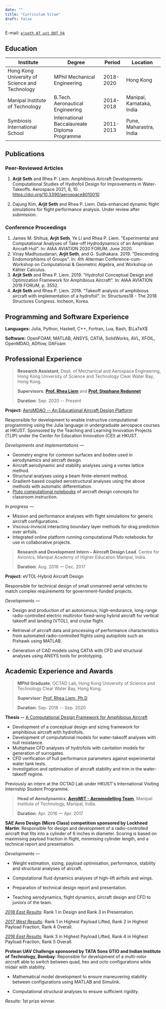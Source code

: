 ```yaml
---
date: ""
title: "Curriculum Vitae"
draft: false
---
```


E-mail: [`ajseth AT ust DOT hk`](mailto:ajseth@ust.hk)

## Education

| Institute | Degree | Period | Location |
| --------- | ------ | ------ | -------- |
| Hong Kong University of Science and Technology | MPhil Mechanical Engineering | 2018-2020 | Hong Kong |
| Manipal Institute of Technology | B.Tech. Aeronautical Engineering | 2014-2018 | Manipal, Karnataka, India |
| Symbiosis International School | International Baccalaureate Diploma Programme | 2011-2013 | Pune, Maharastra, India |

## Publications

### Peer-Reviewed Articles 

1. **Arjit Seth** and Rhea P. Liem. Amphibious Aircraft Developments: Computational Studies of Hydrofoil Design for Improvements in Water-Takeoffs. Aerospace 2021, 8, 10. https://doi.org/10.3390/aerospace8010010

2. Dajung Kim, **Arjit Seth** and Rhea P. Liem. Data-enhanced dynamic flight simulations for flight performance analysis. Under review after submission.

<!-- 3. Vinay Madhusudanan, G. Sudhakara, **Arjit Seth**. Descending Endomorphisms of Groups. Under preparation for submission. -->


### Conference Proceedings

1. James M. Shihua, **Arjit Seth**, Ye Li and Rhea P. Liem. "Experimental and Computational Analyses of Take-off Hydrodynamics of an Amphibian Aircraft Hull". In: AIAA AVIATION 2020 FORUM. June 2020.
2. Vinay Madhusudanan, **Arjit Seth**, and G. Sudhakara. 2019. "Descending Endomorphisms of Groups". In: 4th Alterman Conference-cum-Workshop on Computational & Geometric Algebra, and Workshop on Kähler Calculus.
3. **Arjit Seth** and Rhea P. Liem. 2019. "Hydrofoil Conceptual Design and Optimization Framework for Amphibious Aircraft". In: AIAA AVIATION 2019 FORUM, p. 3552.
4. **Arjit Seth** and Rhea P. Liem. 2018. "Takeoff analysis of amphibious aircraft with implementation of a hydrofoil". In: Structures18 - The 2018 Structures Congress. Incheon, Korea.

## Programming and Software Experience

**Languages:** Julia, Python, Haskell, C++, Fortran, Lua, Bash, $\LaTeX$

**Software:** OpenFOAM, MATLAB, ANSYS, CATIA, SolidWorks, AVL, XFOIL, OpenMDAO, ADflow, DAFoam

## Professional Experience

> **Research Assistant**, Dept. of Mechanical and Aerospace Engineering, Hong Kong University of Science and Technology Clear Water Bay, Hong Kong.
>
> **Supervisors**: [**Prof. Rhea Liem**](https://www.mae.ust.hk/en/people/faculty/detail/liem-rhea) and [**Prof. Stephane Redonnet**](https://www.mae.ust.hk/en/people/faculty/detail/stephane-redonnet)
>
> **Duration**: Sep. 2020 -- Present

**Project:** [AeroMDAO -- An Educational Aircraft Design Platform](https://github.com/GodotMisogi/AeroMDAO)

Responsible for development to enable instructive computational programming using the Julia language in undergraduate aerospace courses at HKUST. Sponsored by the Teaching and Learning Innovation Projects (TLIP) under the Center for Education Innovation (CEI) at HKUST.

*Developments and implementations —* 
  * Geometry engine for common surfaces and bodies used in aerodynamics and aircraft design.
  * Aircraft aerodynamic and stability analyses using a vortex lattice method.
  * Structural analyses using a beam finite-element method.
  * Gradient-based coupled aerostructural analyses using the above methods with automatic differentiation.
  * [Pluto computational notebooks](https://github.com/fonsp/Pluto.jl) of aircraft design concepts for classroom instruction.

*In progress —*
  * Mission and performance analyses with flight simulations for generic aircraft configurations.
  * Viscous-inviscid interacting boundary layer methods for drag prediction over airfoils. 
  * Integrated online platform running computational Pluto notebooks for use in collaborative projects.

> **Research and Development Intern – Aircraft Design Lead**. Centre for Avionics, Manipal Academy of Higher Education Manipal, India.
>
> **Duration**: Aug. 2016 — Dec. 2017
>

**Project:** eVTOL-Hybrid Aircraft Design

Responsible for technical design of small unmanned aerial vehicles to match complex requirements for government-funded projects.

*Developments —*

* Design and production of an autonomous, high-endurance, long-range radio-controlled electric multirotor fixed-wing hybrid aircraft for vertical takeoff and landing (VTOL), and cruise flight.

* Retrieval of aircraft data and processing of performance characteristics from automated radio-controlled flights using autopilots such as Pixhawk using MATLAB.

* Generation of CAD models using CATIA with CFD and structural analyses using ANSYS tools for prototyping.

## Academic Experience and Awards

> **MPhil Graduate**, OCTAD Lab, Hong Kong University of Science and Technology Clear Water Bay, Hong Kong.
> 
> **Supervisor**: [Prof. Rhea Liem, Ph.D](https://www.mae.ust.hk/en/people/faculty/detail/liem-rhea)
>  
> **Duration**: Sep. 2018 -- Sep. 2020


**Thesis --** [A Computational Design Framework for Amphibious Aircraft](https://repository.ust.hk/ir/Record/1783.1-109106)

  * Development of a conceptual design and sizing framework for amphibious aircraft with hydrofoils.
  * Development of computational models for water-takeoff analyses with hull resistance.
  * Multiphase CFD analyses of hydrofoils with cavitation models for generation of surrogates.
  * CFD verification of hull performance parameters against experimental water tank tests.
  * Investigation and optimisation of aircraft stability and trim in the water-takeoff regime.

Previously an intern at the OCTAD Lab under HKUST's International Visiting Internship Student Programme.

> **Head of Aerodynamics**, [**AeroMIT - Aeromodelling Team**](https://www.instagram.com/aeromitofficial/?hl=en), Manipal Institute of Technology, Manipal, India.
>
> **Duration**: Apr. 2016 — Apr. 2017

**SAE Aero Design (Micro Class) competition sponsored by Lockheed Martin**: Responsible for design and development of a radio-controlled aircraft that fits into a cylinder of 6 inches in diameter. Scoring is based on maximising payload fraction in flight, minimising cylinder length, and a technical report and presentation. 

*Developments —*

* Weight estimation, sizing, payload optimisation, performance, stability and structural analyses of aircraft.

* Computational fluid dynamics analyses of high-lift airfoils and wings.

* Preparation of technical design report and presentation.

* Teaching aerodynamics, flight dynamics, aircraft design and CFD to juniors of the team.

*[2018 East Results](https://www.saeaerodesign.com/content/2018-AE-MicroClassOverallResults.pdf):* Rank 1 in Design and Rank 3 in Presentation.

*[2017 West Results](https://www.saeaerodesign.com/content/ADW2017_FINAL.pdf):* Rank 1 in Highest Payload Lifted, Rank 2 in Highest Payload Fraction, Rank 4 Overall.

*[2016 East Results](https://www.saeaerodesign.com/content/2016aeroEastFinal.pdf):* Rank 3 in Highest Payload Lifted, Rank 4 in Highest Payload Fraction, Rank 5 Overall.

**Protean UAV Challenge sponsored by TATA Sons GTIO and Indian Institute of Technology, Bombay**: Reponsible for development of a multi-rotor aircraft able to switch between quad, hex and octo configurations while midair with stability.

* Mathematical model development to ensure maneuvering stability between configurations using MATLAB and Simulink.

* Computational structural analyses to ensure sufficient rigidity.

*Results:* 1st prize winner.
